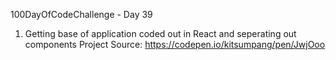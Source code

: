 100DayOfCodeChallenge - Day 39

1) Getting base of application coded out in React and seperating out components
Project Source: https://codepen.io/kitsumpang/pen/JwjOoo